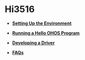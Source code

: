 # Hi3516<a name="EN-US_TOPIC_0000001128470852"></a>

-   **[Setting Up the Environment](quickstart-lite-steps-hi3516-setting.md)**  

-   **[Running a Hello OHOS Program](quickstart-lite-steps-hi3516-running.md)**  

-   **[Developing a Driver](quickstart-lite-steps-hi3516-program.md)**  

-   **[FAQs](quickstart-lite-steps-hi3516-faqs.md)**  


